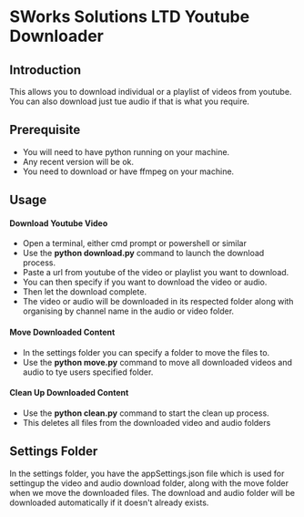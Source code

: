 # SWorks Solutions LTD Youtube Downloader
## Introduction
This allows you to download individual or a playlist of videos from youtube.
You can also download just tue audio if that is what you require.

## Prerequisite
- You will need to have python running on your machine.
- Any recent version will be ok.
- You need to download or have ffmpeg on your machine.

## Usage
#### Download Youtube Video
- Open a terminal, either cmd prompt or powershell or similar
- Use the **python download.py** command to launch the download process. 
- Paste a url from youtube of the video or playlist you want to download.
- You can then specify if you want to download the video or audio.
- Then let the download complete.
- The video or audio will be downloaded in its respected folder along with organising by channel name in the audio or video folder.

#### Move Downloaded Content
- In the settings folder you can specify a folder to move the files to.
- Use the **python move.py** command to move all downloaded videos and audio to tye users specified folder.

#### Clean Up Downloaded Content
- Use the **python clean.py** command to start the clean up process.
- This deletes all files from the downloaded video and audio folders 

## Settings Folder
In the settings folder, you have the appSettings.json file which is used for settingup the video and audio download folder, along with the move folder when we move the downloaded files.
The download and audio folder will be downloaded automatically if it doesn't already exists.



